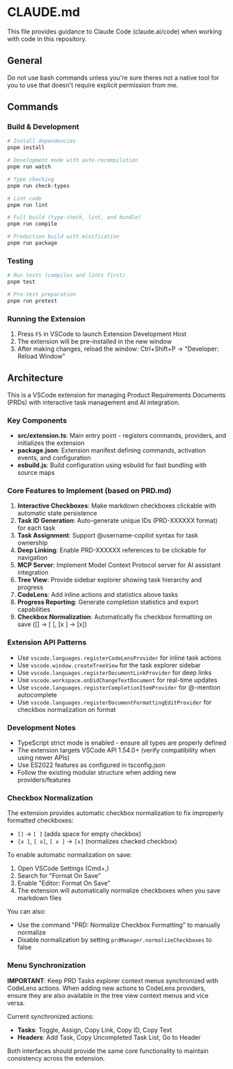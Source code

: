 # CLAUDE.md

This file provides guidance to Claude Code (claude.ai/code) when working with code in this repository.

## General

Do not use bash commands unless you're sure theres not a native tool for you to use that doesn't require explicit permission from me.

## Commands

### Build & Development

```bash
# Install dependencies
pnpm install

# Development mode with auto-recompilation
pnpm run watch

# Type checking
pnpm run check-types

# Lint code
pnpm run lint

# Full build (type-check, lint, and bundle)
pnpm run compile

# Production build with minification
pnpm run package
```

### Testing

```bash
# Run tests (compiles and lints first)
pnpm test

# Pre-test preparation
pnpm run pretest
```

### Running the Extension

1. Press `F5` in VSCode to launch Extension Development Host
2. The extension will be pre-installed in the new window
3. After making changes, reload the window: Ctrl+Shift+P → "Developer: Reload Window"

## Architecture

This is a VSCode extension for managing Product Requirements Documents (PRDs) with interactive task management and AI integration.

### Key Components

- **src/extension.ts**: Main entry point - registers commands, providers, and initializes the extension
- **package.json**: Extension manifest defining commands, activation events, and configuration
- **esbuild.js**: Build configuration using esbuild for fast bundling with source maps

### Core Features to Implement (based on PRD.md)

1. **Interactive Checkboxes**: Make markdown checkboxes clickable with automatic state persistence
2. **Task ID Generation**: Auto-generate unique IDs (PRD-XXXXXX format) for each task
3. **Task Assignment**: Support @username-copilot syntax for task ownership
4. **Deep Linking**: Enable PRD-XXXXXX references to be clickable for navigation
5. **MCP Server**: Implement Model Context Protocol server for AI assistant integration
6. **Tree View**: Provide sidebar explorer showing task hierarchy and progress
7. **CodeLens**: Add inline actions and statistics above tasks
8. **Progress Reporting**: Generate completion statistics and export capabilities
9. **Checkbox Normalization**: Automatically fix checkbox formatting on save ([] → [ ], [x ] → [x])

### Extension API Patterns

- Use `vscode.languages.registerCodeLensProvider` for inline task actions
- Use `vscode.window.createTreeView` for the task explorer sidebar
- Use `vscode.languages.registerDocumentLinkProvider` for deep links
- Use `vscode.workspace.onDidChangeTextDocument` for real-time updates
- Use `vscode.languages.registerCompletionItemProvider` for @-mention autocomplete
- Use `vscode.languages.registerDocumentFormattingEditProvider` for checkbox normalization on format

### Development Notes

- TypeScript strict mode is enabled - ensure all types are properly defined
- The extension targets VSCode API 1.54.0+ (verify compatibility when using newer APIs)
- Use ES2022 features as configured in tsconfig.json
- Follow the existing modular structure when adding new providers/features

### Checkbox Normalization

The extension provides automatic checkbox normalization to fix improperly formatted checkboxes:

- `[]` → `[ ]` (adds space for empty checkbox)
- `[x ]`, `[ x]`, `[ x ]` → `[x]` (normalizes checked checkbox)

To enable automatic normalization on save:

1. Open VSCode Settings (Cmd+,)
2. Search for "Format On Save"
3. Enable "Editor: Format On Save"
4. The extension will automatically normalize checkboxes when you save markdown files

You can also:

- Use the command "PRD: Normalize Checkbox Formatting" to manually normalize
- Disable normalization by setting `prdManager.normalizeCheckboxes` to false

### Menu Synchronization

**IMPORTANT**: Keep PRD Tasks explorer context menus synchronized with CodeLens actions. When adding new actions to CodeLens providers, ensure they are also available in the tree view context menus and vice versa.

Current synchronized actions:

- **Tasks**: Toggle, Assign, Copy Link, Copy ID, Copy Text
- **Headers**: Add Task, Copy Uncompleted Task List, Go to Header

Both interfaces should provide the same core functionality to maintain consistency across the extension.
